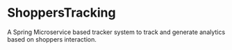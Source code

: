 # ShoppersTracking
A Spring Microservice based tracker system to track and generate analytics based on shoppers interaction.


